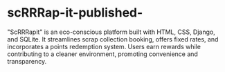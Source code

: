 # scRRRap-it-published-
"ScRRRapit" is an eco-conscious platform built with HTML, CSS, Django, and SQLite. It streamlines scrap collection booking, offers fixed rates, and incorporates a points redemption system. Users earn rewards while contributing to a cleaner environment, promoting convenience and transparency.

